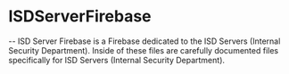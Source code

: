 # ISDServerFirebase
--
ISD Server Firebase is a Firebase dedicated to the ISD Servers (Internal Security Department). Inside of these files are carefully documented files specifically for ISD Servers (Internal Security Department).
